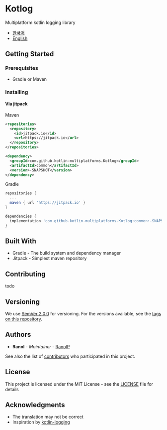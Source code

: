 # Kotlog

Multiplatform kotlin logging library

 * [한국어](https://github.com/kotlin-multiplatforms/Kotlog/blob/master/README.ko.md)
 * [English](https://github.com/kotlin-multiplatforms/Kotlog/blob/master/README.md)

## Getting Started

### Prerequisites
 * Gradle or Maven

### Installing

#### Via jitpack

Maven

```xml
<repositories>
  <repository>
    <id>jitpack.io</id>
    <url>https://jitpack.io</url>
  </repository>
</repositories>

<dependency>
  <groupId>com.github.kotlin-multiplatforms.Kotlog</groupId>
  <artifactId>common</artifactId>
  <version>-SNAPSHOT</version>
</dependency>
```

Gradle

```gradle
repositories {
  ...
  maven { url 'https://jitpack.io' }
}

dependencies {
  implementation 'com.github.kotlin-multiplatforms.Kotlog:common:-SNAPSHOT'
}
```

## Built With

 * Gradle - The build system and dependency manager
 * Jitpack - Simplest maven repository

## Contributing

todo

## Versioning

We use [SemVer 2.0.0](https://semver.org/) for versioning. For the versions available, see the [tags on this repository](https://github.com/kotlin-multiplatforms/Kotlog/tags).

## Authors

 * **Ranol** - *Maintainer* - [RanolP](https://github.com/RanolP)

See also the list of [contributors](https://github.com/kotlin-multiplatforms/Kotlog/contributors) who participated in this project.

## License

This project is licensed under the MIT License - see the [LICENSE](https://github.com/kotlin-multiplatforms/Kotlog/blob/master/LICENSE) file for details

## Acknowledgments

 * The translation may not be correct
 * Inspiration by [kotlin-logging](https://github.com/MicroUtils/kotlin-logging)
